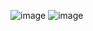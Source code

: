 ![image](https://user-images.githubusercontent.com/95627071/214838693-0768ef1d-451e-49ad-a5d1-0a83ab799b7c.png) ![image](https://user-images.githubusercontent.com/95627071/214838740-43170754-8c3e-41dc-8ff9-3149b5f01328.png)

